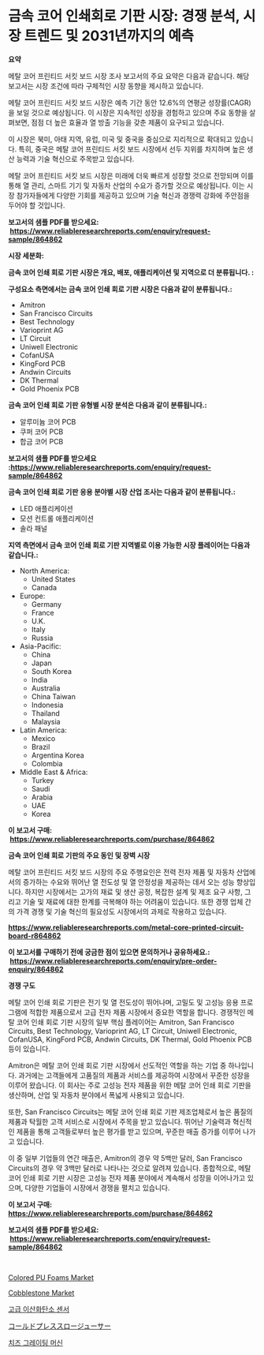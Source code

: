 <p><h1>금속 코어 인쇄회로 기판 시장: 경쟁 분석, 시장 트렌드 및 2031년까지의 예측</h1></p><p><strong>요약</strong></p>
<p><p>메탈 코어 프린티드 서킷 보드 시장 조사 보고서의 주요 요약은 다음과 같습니다. 해당 보고서는 시장 조건에 따라 구체적인 시장 동향을 제시하고 있습니다.</p><p>메탈 코어 프린티드 서킷 보드 시장은 예측 기간 동안 12.6%의 연평균 성장률(CAGR)을 보일 것으로 예상됩니다. 이 시장은 지속적인 성장을 경험하고 있으며 주요 동향을 살펴보면, 점점 더 높은 효율과 열 방출 기능을 갖춘 제품이 요구되고 있습니다.</p><p>이 시장은 북미, 아태 지역, 유럽, 미국 및 중국을 중심으로 지리적으로 확대되고 있습니다. 특히, 중국은 메탈 코어 프린티드 서킷 보드 시장에서 선두 지위를 차지하며 높은 생산 능력과 기술 혁신으로 주목받고 있습니다.</p><p>메탈 코어 프린티드 서킷 보드 시장은 미래에 더욱 빠르게 성장할 것으로 전망되며 이를 통해 열 관리, 스마트 기기 및 자동차 산업의 수요가 증가할 것으로 예상됩니다. 이는 시장 참가자들에게 다양한 기회를 제공하고 있으며 기술 혁신과 경쟁력 강화에 주안점을 두어야 할 것입니다.</p></p>
<p><strong>보고서의 샘플 PDF를 받으세요: &nbsp;<a href="https://www.reliableresearchreports.com/enquiry/request-sample/864862">https://www.reliableresearchreports.com/enquiry/request-sample/864862</a></strong></p>
<p><strong>시장 세분화:</strong></p>
<p><strong> 금속 코어 인쇄 회로 기판 시장은 개요, 배포, 애플리케이션 및 지역으로 더 분류됩니다. :</strong></p>
<p><strong>구성요소 측면에서는 금속 코어 인쇄 회로 기판 시장은 다음과 같이 분류됩니다.:</strong></p>
<p><ul><li>Amitron</li><li>San Francisco Circuits</li><li>Best Technology</li><li>Varioprint AG</li><li>LT Circuit</li><li>Uniwell Electronic</li><li>CofanUSA</li><li>KingFord PCB</li><li>Andwin Circuits</li><li>DK Thermal</li><li>Gold Phoenix PCB</li></ul></p>
<p><strong> 금속 코어 인쇄 회로 기판 유형별 시장 분석은 다음과 같이 분류됩니다.:</strong></p>
<p><ul><li>알루미늄 코어 PCB</li><li>쿠퍼 코어 PCB</li><li>합금 코어 PCB</li></ul></p>
<p><strong>보고서의 샘플 PDF를 받으세요 :<a href="https://www.reliableresearchreports.com/enquiry/request-sample/864862">https://www.reliableresearchreports.com/enquiry/request-sample/864862</a></strong></p>
<p><strong> 금속 코어 인쇄 회로 기판 응용 분야별 시장 산업 조사는 다음과 같이 분류됩니다.:</strong></p>
<p><ul><li>LED 애플리케이션</li><li>모션 컨트롤 애플리케이션</li><li>솔라 패널</li></ul></p>
<p><strong>지역 측면에서 금속 코어 인쇄 회로 기판 지역별로 이용 가능한 시장 플레이어는 다음과 같습니다.:</strong></p>
<p><ul>
    <li>
        North America:
        <ul>
            <li>United States</li>
            <li>Canada</li>
        </ul>
    </li>
    <li>
        Europe:
        <ul>
            <li>Germany</li>
            <li>France</li>
            <li>U.K.</li>
            <li>Italy</li>
            <li>Russia</li>
        </ul>
    </li>
    <li>
        Asia-Pacific:
        <ul>
            <li>China</li>
            <li>Japan</li>
            <li>South Korea</li>
            <li>India</li>
            <li>Australia</li>
            <li>China Taiwan</li>
            <li>Indonesia</li>
            <li>Thailand</li>
            <li>Malaysia</li>
        </ul>
    </li>
    <li>
        Latin America:
        <ul>
            <li>Mexico</li>
            <li>Brazil</li>
            <li>Argentina Korea</li>
            <li>Colombia</li>
        </ul>
    </li>
    <li>
        Middle East & Africa:
        <ul>
            <li>Turkey</li>
            <li>Saudi</li>
            <li>Arabia</li>
            <li>UAE</li>
            <li>Korea</li>
        </ul>
    </li>
    </ul></p>
<p><strong>이 보고서 구매: &nbsp;<a href="https://www.reliableresearchreports.com/purchase/864862">https://www.reliableresearchreports.com/purchase/864862</a></strong></p>
<p><strong>금속 코어 인쇄 회로 기판의 주요 동인 및 장벽 시장</strong></p>
<p><p>메탈 코어 프린티드 서킷 보드 시장의 주요 주행요인은 전력 전자 제품 및 자동차 산업에서의 증가하는 수요와 뛰어난 열 전도성 및 열 안정성을 제공하는 데서 오는 성능 향상입니다. 하지만 시장에서는 고가의 재료 및 생산 공정, 복잡한 설계 및 제조 요구 사항, 그리고 기술 및 재료에 대한 한계를 극복해야 하는 어려움이 있습니다. 또한 경쟁 업체 간의 가격 경쟁 및 기술 혁신의 필요성도 시장에서의 과제로 작용하고 있습니다.</p></p>
<p><strong><a href="https://www.reliableresearchreports.com/metal-core-printed-circuit-board-r864862">https://www.reliableresearchreports.com/metal-core-printed-circuit-board-r864862</a></strong></p>
<p><strong>이 보고서를 구매하기 전에 궁금한 점이 있으면 문의하거나 공유하세요.: &nbsp;<a href="https://www.reliableresearchreports.com/enquiry/pre-order-enquiry/864862">https://www.reliableresearchreports.com/enquiry/pre-order-enquiry/864862</a></strong></p>
<p><strong>경쟁 구도</strong></p>
<p><p>메탈 코어 인쇄 회로 기판은 전기 및 열 전도성이 뛰어나며, 고밀도 및 고성능 응용 프로그램에 적합한 제품으로서 고급 전자 제품 시장에서 중요한 역할을 합니다. 경쟁적인 메탈 코어 인쇄 회로 기판 시장의 일부 핵심 플레이어는 Amitron, San Francisco Circuits, Best Technology, Varioprint AG, LT Circuit, Uniwell Electronic, CofanUSA, KingFord PCB, Andwin Circuits, DK Thermal, Gold Phoenix PCB 등이 있습니다.</p><p>Amitron은 메탈 코어 인쇄 회로 기판 시장에서 선도적인 역할을 하는 기업 중 하나입니다. 과거에는 고객들에게 고품질의 제품과 서비스를 제공하여 시장에서 꾸준한 성장을 이루어 왔습니다. 이 회사는 주로 고성능 전자 제품을 위한 메탈 코어 인쇄 회로 기판을 생산하며, 산업 및 자동차 분야에서 폭넓게 사용되고 있습니다.</p><p>또한, San Francisco Circuits는 메탈 코어 인쇄 회로 기판 제조업체로서 높은 품질의 제품과 탁월한 고객 서비스로 시장에서 주목을 받고 있습니다. 뛰어난 기술력과 혁신적인 제품을 통해 고객들로부터 높은 평가를 받고 있으며, 꾸준한 매출 증가를 이루어 나가고 있습니다.</p><p>이 중 일부 기업들의 연간 매출은, Amitron의 경우 약 5백만 달러, San Francisco Circuits의 경우 약 3백만 달러로 나타나는 것으로 알려져 있습니다. 종합적으로, 메탈 코어 인쇄 회로 기판 시장은 고성능 전자 제품 분야에서 계속해서 성장을 이어나가고 있으며, 다양한 기업들이 시장에서 경쟁을 펼치고 있습니다.</p></p>
<p><strong>이 보고서 구매: &nbsp; <a href="https://www.reliableresearchreports.com/purchase/864862">https://www.reliableresearchreports.com/purchase/864862</a></strong></p>
<p><strong>보고서의 샘플 PDF를 받으세요: &nbsp;<a href="https://www.reliableresearchreports.com/enquiry/request-sample/864862">https://www.reliableresearchreports.com/enquiry/request-sample/864862</a></strong><strong></strong></p>
<p>&nbsp;</p>
<p><p><a href="https://www.linkedin.com/pulse/colored-pu-foams-market-offer-valuable-insights-size-share-trends-veehf?trackingId=nUiip8xageMDTkgKQow1VA%3D%3D">Colored PU Foams Market</a></p><p><a href="https://www.linkedin.com/pulse/cobblestone-market-dynamics-2024-2031-also-its-trends-projections-x4slf?trackingId=qSRH0btWyfuRJKenCz4%2F5g%3D%3D">Cobblestone Market</a></p><p><a href="https://medium.com/@evo032/%EA%B3%A0%EA%B8%89-%EC%9D%B4%EC%82%B0%ED%99%94%ED%83%84%EC%86%8C-%EC%84%BC%EC%84%9C-%EC%8B%9C%EC%9E%A5%EC%9D%98-%EC%B8%A1%EC%A0%95%EC%B9%98-%ED%95%B4%EB%8F%85-%EC%8B%9C%EC%9E%A5-%EC%A0%90%EC%9C%A0%EC%9C%A8-%ED%8A%B8%EB%A0%8C%EB%93%9C-%EB%B0%8F-%EC%84%B1%EC%9E%A5-%EC%96%91%EC%83%81-d829df8473f7">고급 이산화탄소 센서</a></p><p><a href="https://medium.com/@englandlifestyle_22171/2024%E5%B9%B4%E3%81%8B%E3%82%892031%E5%B9%B4%E3%81%BE%E3%81%A7%E3%81%AE%E6%9C%9F%E9%96%93%E3%81%AB%E4%BA%88%E6%B8%AC%E3%81%95%E3%82%8C%E3%82%8B-%E3%82%B3%E3%83%BC%E3%83%AB%E3%83%89%E3%83%97%E3%83%AC%E3%82%B9%E5%BC%8F%E3%82%B9%E3%83%AD%E3%83%BC%E3%82%B8%E3%83%A5%E3%83%BC%E3%82%B5%E3%83%BC%E3%83%9E%E3%83%BC%E3%82%B1%E3%83%83%E3%83%88-%E3%81%AE%E5%88%86%E6%9E%90%E3%81%A8%E8%A6%8F%E6%A8%A1%E4%BA%88%E6%B8%AC-5ce15ff97b59">コールドプレススロージューサー</a></p><p><a href="https://medium.com/@kennyaniel5/%EC%B9%98%EC%A6%88-%EA%B0%88%EA%B8%B0-%EA%B8%B0%EA%B3%84-%EC%8B%9C%EC%9E%A5-%EA%B7%9C%EB%AA%A8%EB%8A%94-%EA%B8%80%EB%A1%9C%EB%B2%8C-%EC%82%B0%EC%97%85%EC%97%90%EC%84%9C-%EC%B5%9C%EA%B3%A0%EC%9D%98-%EB%A7%88%EC%BC%80%ED%8C%85-%EC%B1%84%EB%84%90%EC%9D%84-%EB%93%9C%EB%9F%AC%EB%82%B8%EB%8B%A4-ba1507767ba0">치즈 그레이팅 머신</a></p></p>
